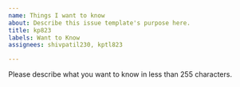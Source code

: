 ```yaml
---
name: Things I want to know
about: Describe this issue template's purpose here.
title: kp823
labels: Want to Know
assignees: shivpatil230, kptl823

---
```


Please describe what you want to know in less than 255 characters.
